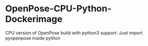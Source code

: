 # OpenPose-CPU-Python-Dockerimage
CPU version of OpenPose build with python3 support. Just import pyopenpose inside python
